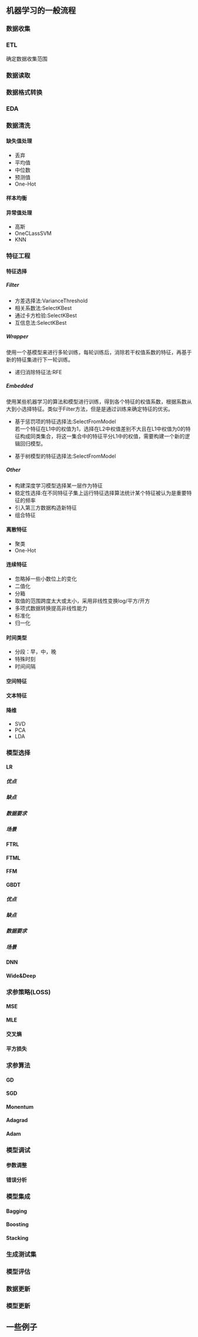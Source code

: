 ## 机器学习的一般流程

### 数据收集

### ETL
确定数据收集范围

### 数据读取

### 数据格式转换

### EDA

### 数据清洗
#### 缺失值处理

* 丢弃
* 平均值
* 中位数
* 预测值
* One-Hot

#### 样本均衡
#### 异常值处理

* 高斯
* OneCLassSVM
* KNN

### 特征工程

#### 特征选择

##### Filter

* 方差选择法:VarianceThreshold
* 相关系数法:SelectKBest
* 通过卡方检验:SelectKBest
* 互信息法:SelectKBest

##### Wrapper
使用一个基模型来进行多轮训练，每轮训练后，消除若干权值系数的特征，再基于新的特征集进行下一轮训练。

* 递归消除特征法:RFE

##### Embedded
使用某些机器学习的算法和模型进行训练，得到各个特征的权值系数，根据系数从大到小选择特征。类似于Filter方法，但是是通过训练来确定特征的优劣。

* 基于惩罚项的特征选择法:SelectFromModel  
若一个特征在L1中的权值为1，选择在L2中权值差别不大且在L1中权值为0的特征构成同类集合，将这一集合中的特征平分L1中的权值，需要构建一个新的逻辑回归模型。

* 基于树模型的特征选择法:SelectFromModel

##### Other

* 构建深度学习模型选择某一层作为特征
* 稳定性选择:在不同特征子集上运行特征选择算法统计某个特征被认为是重要特征的频率
* 引入第三方数据构造新特征
* 组合特征

#### 离散特征

* 聚类
* One-Hot

#### 连续特征

* 忽略掉一些小数位上的变化
* 二值化
* 分箱
* 取值的范围跨度太大或太小，采用非线性变换log/平方/开方
* 多项式数据转换提高非线性能力
* 标准化
* 归一化

#### 时间类型

* 分段：早，中，晚
* 特殊时刻
* 时间间隔

#### 空间特征

#### 文本特征

#### 降维

* SVD
* PCA
* LDA

### 模型选择
#### LR
##### 优点
##### 缺点
##### 数据要求
##### 场景

#### FTRL
#### FTML
#### FFM
#### GBDT
##### 优点
##### 缺点
##### 数据要求
##### 场景

#### DNN
#### Wide&Deep

### 求参策略(LOSS)
#### MSE
#### MLE
#### 交叉熵
#### 平方损失

### 求参算法
#### GD
#### SGD
#### Monentum
#### Adagrad
#### Adam

### 模型调试
#### 参数调整
#### 错误分析

### 模型集成
#### Bagging
#### Boosting
#### Stacking

### 生成测试集

### 模型评估

### 数据更新

### 模型更新

## 一些例子
